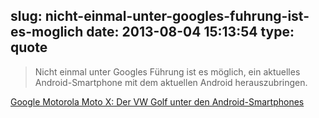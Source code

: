 slug: nicht-einmal-unter-googles-fuhrung-ist-es-moglich
date: 2013-08-04 15:13:54
type: quote
---

> Nicht einmal unter Googles Führung ist es möglich, ein aktuelles Android-Smartphone mit dem aktuellen Android herauszubringen.

[Google Motorola Moto X: Der VW Golf unter den Android-Smartphones](http://neuerdings.com/2013/08/01/google-motorola-moto-x/)
